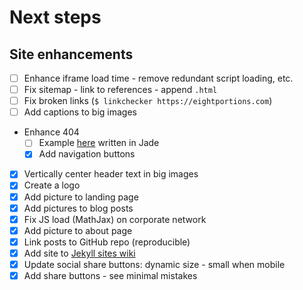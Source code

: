 # Next steps

## Site enhancements
* [ ] Enhance iframe load time - remove redundant script loading, etc.
* [ ] Fix sitemap - link to references - append `.html`
* [ ] Fix broken links (`$ linkchecker https://eightportions.com`)
* [ ] Add captions to big images
* Enhance 404
  * [ ] Example [here](http://codepen.io/koenigsegg1/pen/VawWov) written in Jade
  * [x] Add navigation buttons
* [x] Vertically center header text in big images
* [x] Create a logo
* [x] Add picture to landing page
* [x] Add pictures to blog posts
* [x] Fix JS load (MathJax) on corporate network
* [x] Add picture to about page
* [x] Link posts to GitHub repo (reproducible)
* [x] Add site to [Jekyll sites wiki](https://github.com/jekyll/jekyll/wiki/sites)
* [x] Update social share buttons: dynamic size - small when mobile
* [x] Add share buttons - see minimal mistakes
